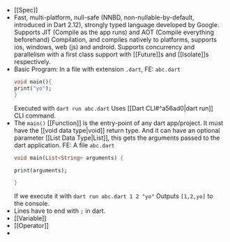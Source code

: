 - [[Spec]]
- Fast, multi-platform, null-safe (NNBD, non-nullable-by-default, introduced in Dart 2.12), strongly typed language developed by Google. Supports JIT (Compile as the app runs) and AOT (Compile everything beforehand) Compilation, and compiles natively to platforms, supports ios, windows, web (js) and android. Supports concurrency and parallelism with a first class support with [[Future]]s and [[Isolate]]s respectively.
- Basic Program:
  In a file with extension ``.dart``, 
  FE: `abc.dart`
  ```dart
  void main(){
  print("yo");
  }
  ```
  Executed with `dart run abc.dart`
  Uses [[Dart CLI#^a56ad0|dart run]] CLI command.
- The `main()` [[Function]] is the entry-point of any dart app/project.
  It must have the [[void data type|void]] return type. And it can have an optional parameter [[List Data Type|List<String>]], this gets the arguments passed to the dart application.
  FE:
  A file `abc.dart`
  ```dart
  void main(List<String> arguments) {
  
  print(arguments);
  
  }
  ```
  If we execute it with `dart run abc.dart 1 2 "yo"`
  Outputs 
  `[1,2,yo]` 
  to the console.
- Lines have to end with `;` in dart.
- [[Variable]]
- [[Operator]]
-